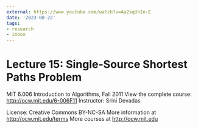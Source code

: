 ```yaml
---
external: https://www.youtube.com/watch?v=Aa2sqUhIn-E
date: '2023-08-22'
tags:
- research
- inbox
---
```


# Lecture 15: Single-Source Shortest Paths Problem

MIT 6.006 Introduction to Algorithms, Fall 2011
View the complete course: http://ocw.mit.edu/6-006F11
Instructor: Srini Devadas

License: Creative Commons BY-NC-SA
More information at http://ocw.mit.edu/terms
More courses at http://ocw.mit.edu

